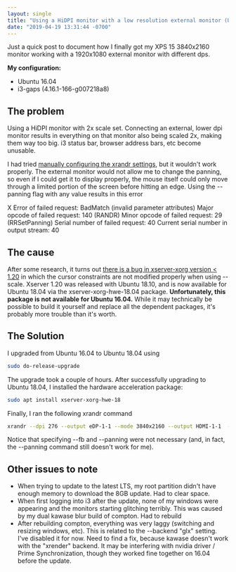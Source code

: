 ```yaml
---
layout: single
title: "Using a HiDPI monitor with a low resolution external monitor (Ubuntu + i3)"
date: "2019-04-19 13:31:44 -0700"
---
```

Just a quick post to document how I finally got my XPS 15 3840x2160 monitor working with a 1920x1080 external monitor with different dps.

**My configuration:**
* Ubuntu 16.04
* i3-gaps (4.16.1-166-g007218a8)

## The problem
Using a HiDPI monitor with 2x scale set. Connecting an external, lower dpi monitor results in everything on that monitor also being scaled 2x, making them way too big. i3 status bar, browser address bars, etc become unusable.

I had tried [manually configuring the xrandr settings](https://blog.summercat.com/configuring-mixed-dpi-monitors-with-xrandr.html), but it wouldn't work properly. The external monitor would not allow me to change the panning, so even if I could get it to display properly, the mouse itself could only move through a limited portion of the screen before hitting an edge. Using the --panning flag with any value results in this error
<p class="notice--danger">X Error of failed request:  BadMatch (invalid parameter attributes)
  Major opcode of failed request:  140 (RANDR)
  Minor opcode of failed request:  29 (RRSetPanning)
  Serial number of failed request:  40
  Current serial number in output stream:  40
</p>

## The cause
After some research, it turns out [there is a bug in xserver-xorg version < 1.20](https://bugs.launchpad.net/ubuntu/+source/xorg-server/+bug/883319) in which the cursor constraints are not modified properly when using --scale. Xserver 1.20  was released with Ubuntu 18.10, and is now available for Ubuntu 18.04 via the xserver-xorg-hwe-18.04 package. **Unfortunately, this package is not available for Ubuntu 16.04.** While it may technically be possible to build it yourself and replace all the dependent packages, it's probably more trouble than it's worth.

## The Solution
I upgraded from Ubuntu 16.04 to Ubuntu 18.04 using
```sh
sudo do-release-upgrade
```
The upgrade took a couple of hours. After successfully upgrading to Ubuntu 18.04, I installed the hardware acceleration package:
```sh
sudo apt install xserver-xorg-hwe-18
```
Finally, I ran the following xrandr command
```sh
xrandr --dpi 276 --output eDP-1-1 --mode 3840x2160 --output HDMI-1-1  --scale 2x2 --pos 3840x0
```
Notice that specifying --fb and --panning were not necessary (and, in fact, the --panning command still doesn't work for me).

## Other issues to note
* When trying to update to the latest LTS, my root partition didn't have enough memory to download the 8GB update. Had to clear space.
* When first logging into i3 after the update, none of my windows were appearing and the monitors starting glitching terribly. This was caused by my dual kawase blur build of compton. Had to rebuild
* After rebuilding compton, everything was very laggy (switching and resizing windows, etc). This is related to the --backend "glx" setting. I've disabled it for now. Need to find a fix, because kawase doesn't work with the "xrender" backend. It may be interfering with nvidia driver / Prime Synchronization, though they worked fine together on 16.04 before the update.
